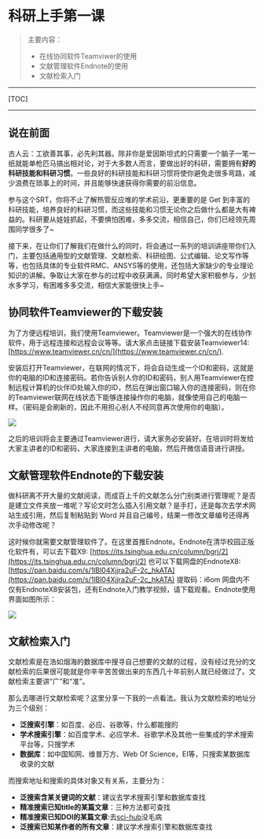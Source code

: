 # 科研上手第一课

> 主要内容：
> * 在线协同软件Teamviwer的使用
> * 文献管理软件Endnote的使用
> * 文献检索入门
---

[TOC]

---
## 说在前面

古人云：工欲善其事，必先利其器。除非你是爱因斯坦式的只需要一个脑子一笔一纸就能单枪匹马搞出相对论，对于大多数人而言，要做出好的科研，需要拥有**好的科研技能和科研习惯**。一些良好的科研技能和科研习惯将使你避免走很多弯路，减少浪费在琐事上的时间，并且能够快速获得你需要的前沿信息。

参与这个SRT，你将不止了解热管反应堆的学术前沿，更重要的是 Get 到丰富的科研技能，培养良好的科研习惯，而这些技能和习惯无论你之后做什么都是大有裨益的。科研要从娃娃抓起，不要惧怕困难，多多交流，相信自己，你们已经领先周围同学很多了~

接下来，在让你们了解我们在做什么的同时，将会通过一系列的培训讲座带你们入门，主要包括通用型的文献管理、文献检索、科研绘图、公式编辑、论文写作等等，也包括具体的专业软件RMC、ANSYS等的使用，还包括大家缺少的专业理论知识的讲解。争取让大家在参与的过程中收获满满，同时希望大家积极参与，少划水多学习，有困难多多交流，相信大家能很快上手~

## 协同软件Teamviewer的下载安装
为了方便远程培训，我们使用Teamviewer。Teamviewer是一个强大的在线协作软件，用于远程连接和远程会议等等。请大家点击链接下载安装Teamviewer14:[https://www.teamviewer.cn/cn/](https://www.teamviewer.cn/cn/).

安装后打开Teamviewer，在联网的情况下，将会自动生成一个ID和密码，这就是你的电脑的ID和连接密码。若你告诉别人你的ID和密码，别人用Teamviewer在控制远程计算机的伙伴ID处输入你的ID，然后在弹出窗口输入你的连接密码，则在你的Teamviewer联网在线状态下能够连接操作你的电脑，就像使用自己的电脑一样。（密码是会刷新的，因此不用担心别人不经同意再次使用你的电脑）。

![](2019-10-13-13-38-35.png)

之后的培训将会主要通过Teamviewer进行，请大家务必安装好。在培训时将发给大家主讲者的ID和密码，大家连接到主讲者的电脑，然后开微信语音进行讲授。

## 文献管理软件Endnote的下载安装
做科研离不开大量的文献阅读，而成百上千的文献怎么分门别类进行管理呢？是否是建立文件夹放一堆呢？写论文时怎么插入引用文献？是手打，还是每次去学术网站生成引用，然后复制粘贴到 Word 并且自己编号，结果一修改文章编号还得再次手动修改呢？

这时候你就需要文献管理软件了。在这里首推Endnote。Endnote在清华校园正版化软件有，可以去下载X9: [https://its.tsinghua.edu.cn/column/bgrj/2](https://its.tsinghua.edu.cn/column/bgrj/2)
也可以下载网盘的EndnoteX8: [https://pan.baidu.com/s/1lBl04Xjjra2uF-2c_hkATA](https://pan.baidu.com/s/1lBl04Xjjra2uF-2c_hkATA) 
提取码：i6om
网盘内不仅有EndnoteX8安装包，还有Endnote入门教学视频，请下载观看。Endnote使用界面如图所示：

![](2019-10-13-13-51-28.png)

## 文献检索入门
文献检索是在浩如烟海的数据库中搜寻自己想要的文献的过程，没有经过充分的文献检索的后果很可能就是你辛辛苦苦做出来的东西几十年前别人就已经做过了。文献检索主要讲“广”和“准”。

那么去哪进行文献检索呢？这里分享一下我的一点看法。我认为文献检索的地址分为三个级别：
- **泛搜索引擎**：如百度、必应、谷歌等，什么都能搜的
- **学术搜索引擎**：如百度学术、必应学术、谷歌学术及其他一些集成的学术搜索平台等，只搜学术
- **数据库**：如中国知网、维普万方、Web Of Science，EI等，只搜索某数据库收录的文献

而搜索地址和搜索的具体对象又有关系，主要分为：
- **泛搜索含某关键词的文献**：建议去学术搜索引擎和数据库查找
- **精准搜索已知title的某篇文章**：三种方法都可查找
- **精准搜索已知DOI的某篇文章**:去[sci-hub](www.sci-hub.tw)没毛病
- **泛搜索已知某作者的所有文章**：建议学术搜索引擎和数据库查找

